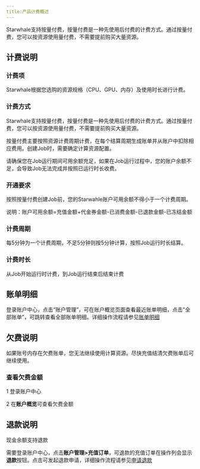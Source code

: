 ```yaml
---
title:产品计费概述
---
```


Starwhale支持按量付费，按量付费是一种先使用后付费的计费方式。通过按量付费，您可以按资源使用量付费，不需要提前购买大量资源。

## 计费说明

### 计费项

Starwhale根据您选购的资源规格（CPU、GPU、内存）及使用时长进行计费。

### 计费方式
 
Starwhale支持按量付费，按量付费是一种先使用后付费的计费方式。通过按量付费，您可以按资源使用量付费，不需要提前购买大量资源。

按量付费主要按照资源计费周期计费，在每个结算周期生成账单并从账户中扣除相应费用。创建Job时，需要确定计算资源配置。

请确保您在Job运行期间可用余额充足，如果在Job运行过程中，您的账户余额不足，会导致Job无法完成并按照已运行时长收费。

### 开通要求

按照按量付费创建Job前，您的Starwahle账户可用余额不得小于一个计费周期。

说明：账户可用余额=充值金额+代金券金额-已消费金额-已退款金额-已冻结金额

### 计费周期

每5分钟为一个计费周期，不足5分钟则按5分钟计算，按照Job运行时长结算。

### 计费时长

从Job开始运行时计费，到Job运行结束后结束计费

## 账单明细

登录账户中心，点击“账户管理”，可在账户概览页面查看最近账单明细，点击"全部账单”，可跳转查看全部账单明细。详细操作流程请参见[账单明细](https://github.com/lijing-susan/docs/blob/account-and-billing/i18n/zh/docusaurus-plugin-content-docs/current/instances/cloud/accound-and-billing/bills.md)

## 欠费说明

如果账号内存在欠费账单，您无法继续使用计算资源。尽快充值结清欠费账单后可继续使用。

### 查看欠费金额

1 登录账户中心

2 在**账户概览**可查看欠费金额

## 退款说明

现金余额支持退款

需要登录账户中心，点击**账户管理>充值订单**，可退款的充值订单在操作列会显示**退款**按钮。点击可发起退款申请，详细操作流程请参见[申请退款](https://github.com/lijing-susan/docs/blob/account-and-billing/i18n/zh/docusaurus-plugin-content-docs/current/instances/cloud/accound-and-billing/refund.md)
